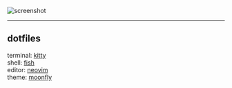![screenshot](https://github.com/korbindeman/dotfiles/assets/113640462/0e3e8461-5d66-4643-8444-8140b66e0b34)

---

## dotfiles
terminal: [kitty](https://github.com/kovidgoyal/kitty)  
shell: [fish](https://github.com/fish-shell/fish-shell)  
editor: [neovim](https://github.com/neovim/neovim)  
theme: [moonfly](https://github.com/bluz71/vim-moonfly-colors?tab=readme-ov-file)  
